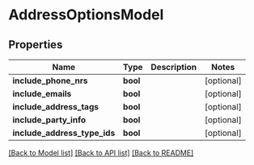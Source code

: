 # AddressOptionsModel

## Properties
Name | Type | Description | Notes
------------ | ------------- | ------------- | -------------
**include_phone_nrs** | **bool** |  | [optional] 
**include_emails** | **bool** |  | [optional] 
**include_address_tags** | **bool** |  | [optional] 
**include_party_info** | **bool** |  | [optional] 
**include_address_type_ids** | **bool** |  | [optional] 

[[Back to Model list]](../README.md#documentation-for-models) [[Back to API list]](../README.md#documentation-for-api-endpoints) [[Back to README]](../README.md)


